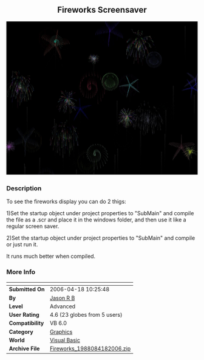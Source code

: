 ﻿<div align="center">

## Fireworks Screensaver

<img src="PIC20064181038561424.jpg">
</div>

### Description

To see the fireworks display you can do 2 thigs:

1)Set the startup object under project properties to "SubMain" and compile the file as a .scr and place it in the windows folder, and then use it like a regular screen saver.

2)Set the startup object under project properties to "SubMain" and compile or just run it.

It runs much better when compiled.
 
### More Info
 


<span>             |<span>
---                |---
**Submitted On**   |2006-04-18 10:25:48
**By**             |[Jason R B](https://github.com/Planet-Source-Code/PSCIndex/blob/master/ByAuthor/jason-r-b.md)
**Level**          |Advanced
**User Rating**    |4.6 (23 globes from 5 users)
**Compatibility**  |VB 6\.0
**Category**       |[Graphics](https://github.com/Planet-Source-Code/PSCIndex/blob/master/ByCategory/graphics__1-46.md)
**World**          |[Visual Basic](https://github.com/Planet-Source-Code/PSCIndex/blob/master/ByWorld/visual-basic.md)
**Archive File**   |[Fireworks\_1988084182006\.zip](https://github.com/Planet-Source-Code/jason-r-b-fireworks-screensaver__1-65048/archive/master.zip)









